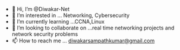 - 👋 Hi, I’m @Diwakar-Net
- 👀 I’m interested in ... Networking, Cybersecurity
- 🌱 I’m currently learning ...CCNA,Linux
- 💞️ I’m looking to collaborate on ...real time networking projects and network security problems
- 📫 How to reach me ... diwakarsampathkumar@gmail.com

<!---
Diwakar-Net/Diwakar-Net is a ✨ special ✨ repository because its `README.md` (this file) appears on your GitHub profile.
You can click the Preview link to take a look at your changes.
--->
